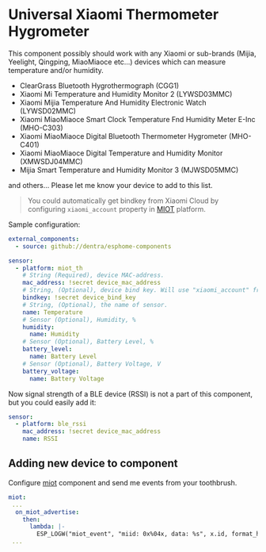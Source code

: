 # Universal Xiaomi Thermometer Hygrometer

This component possibly should work with any Xiaomi or sub-brands (Mijia, Yeelight, Qingping, MiaoMiaoce etc...) devices which can measure temperature and/or humidity.

- ClearGrass Bluetooth Hygrothermograph (CGG1)
- Xiaomi Mi Temperature and Humidity Monitor 2 (LYWSD03MMC)
- Xiaomi Mijia Temperature And Humidity Electronic Watch (LYWSD02MMC)
- Xiaomi MiaoMiaoce Smart Clock Temperature Fnd Humidity Meter E-Inc (MHO-C303)
- Xiaomi MiaoMiaoce Digital Bluetooth Thermometer Hygrometer (MHO-C401)
- Xiaomi MiaoMiaoce Digital Temperature and Humidity Monitor (XMWSDJ04MMC)
- Mijia Smart Temperature and Humidity Monitor 3 (MJWSD05MMC)

and others... Please let me know your device to add to this list.

> You could automatically get bindkey from Xiaomi Cloud by configuring `xiaomi_account` property in [MIOT](../miot/) platform.

Sample configuration:

```yaml
external_components:
  - source: github://dentra/esphome-components

sensor:
  - platform: miot_th
    # String (Required), device MAC-address.
    mac_address: !secret device_mac_address
    # String, (Optional), device bind key. Will use "xiaomi_account" from "miot" if absent to automatically get the bindkey.
    bindkey: !secret device_bind_key
    # String, (Optional), the name of sensor.
    name: Temperature
    # Sensor (Optional), Humidity, %
    humidity:
      name: Humidity
    # Sensor (Optional), Battery Level, %
    battery_level:
      name: Battery Level
    # Sensor (Optional), Battery Voltage, V
    battery_voltage:
      name: Battery Voltage
```

Now signal strength of a BLE device (RSSI) is not a part of this component, but you could easily add it:

```yaml
sensor:
  - platform: ble_rssi
    mac_address: !secret device_mac_address
    name: RSSI
```

## Adding new device to component

Configure [miot](../miot/) component and send me events from your toothbrush.

```yaml
miot:
 ...
  on_miot_advertise:
    then:
      lambda: |-
        ESP_LOGW("miot_event", "miid: 0x%04x, data: %s", x.id, format_hex_pretty(x.data.data(), x.data.size()).c_str());
 ...
```
